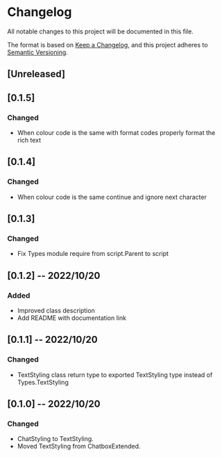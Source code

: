 # Changelog
All notable changes to this project will be documented in this file.

The format is based on [Keep a Changelog](https://keepachangelog.com/en/1.0.0/),
and this project adheres to [Semantic Versioning](https://semver.org/spec/v2.0.0.html).

## [Unreleased]

## [0.1.5]
### Changed
- When colour code is the same with format codes properly format the rich text

## [0.1.4]
### Changed
- When colour code is the same continue and ignore next character

## [0.1.3]
### Changed
- Fix Types module require from script.Parent to script

## [0.1.2] -- 2022/10/20
### Added
- Improved class description
- Add README with documentation link

## [0.1.1] -- 2022/10/20
### Changed
- TextStyling class return type to exported TextStyling type instead of Types.TextStyling

## [0.1.0] -- 2022/10/20
### Changed
- ChatStyling to TextStyling.
- Moved TextStyling from ChatboxExtended.